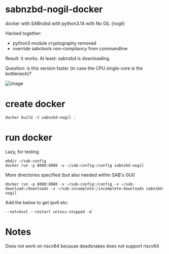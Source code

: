 # sabnzbd-nogil-docker
docker with SABnzbd with python3.14 with No GIL (nogil)

Hacked together:
- python3 module cryptography removed
- override sabctools non-compliancy from commandline

Result: it works. At least: sabnzbd is downloading. 

Question: is this version faster (in case the CPU single-core is the bottleneck)?

![image](https://github.com/user-attachments/assets/9ed67913-c0af-4897-9ba7-50880b717463)

# create docker

```
docker build -t sabnzbd-nogil .
```

# run docker

Lazy, for testing

```
mkdir ~/sab-config
docker run -p 8080:8080 -v ~/sab-config:/config sabnzbd-nogil
```
More directories specified (but also needed within SAB's GUI)

```
docker run -p 8080:8080 -v ~/sab-config:/config -v ~/sab-download:/downloads -v ~/sab-incomplete:/incomplete-downloads sabnzbd-nogil
```

Add the below to get ipv6 etc:

```
--net=host --restart unless-stopped -d
```

# Notes

Does not work on riscv64 because deadsnakes does not support riscv64
